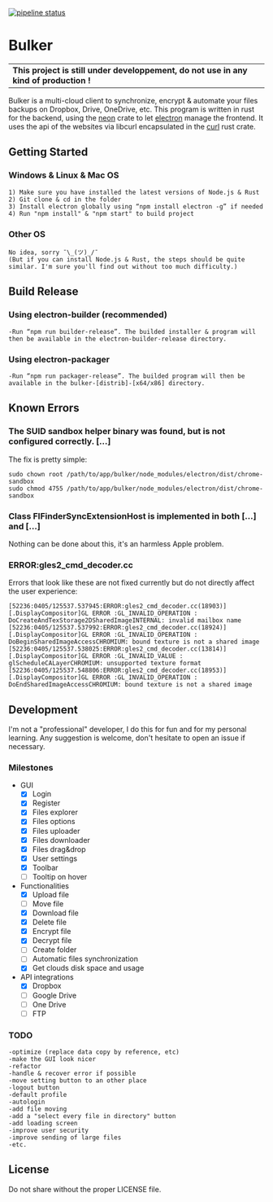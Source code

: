 [![pipeline status](https://gitlab.com/cyprien.isnard/clouder/badges/master/pipeline.svg)](https://gitlab.com/cyprien.isnard/clouder/commits/master)

# Bulker

<table><tr><td><strong>This project is still under developpement, do not use in any kind of production !</strong></td></tr></table>

Bulker is a multi-cloud client to synchronize, encrypt & automate your files backups on Dropbox, Drive, OneDrive, etc.
This program is written in rust for the backend, using the [neon](https://neon-bindings.com/) crate to let [electron](https://www.electronjs.org/) manage the frontend.
It uses the api of the websites via libcurl encapsulated in the [curl](https://crates.io/crates/curl) rust crate.

## Getting Started

### Windows & Linux & Mac OS

	1) Make sure you have installed the latest versions of Node.js & Rust
	2) Git clone & cd in the folder
	3) Install electron globally using “npm install electron -g” if needed
	4) Run "npm install" & "npm start" to build project

### Other OS

    No idea, sorry ¯\_(ツ)_/¯
    (But if you can install Node.js & Rust, the steps should be quite similar. I'm sure you'll find out without too much difficulty.)

## Build Release

### Using electron-builder (recommended)

	-Run “npm run builder-release”. The builded installer & program will then be available in the electron-builder-release directory.

### Using electron-packager

	-Run “npm run packager-release”. The builded program will then be available in the bulker-[distrib]-[x64/x86] directory.

## Known Errors

### The SUID sandbox helper binary was found, but is not configured correctly. [...]

The fix is pretty simple:

	sudo chown root /path/to/app/bulker/node_modules/electron/dist/chrome-sandbox
	sudo chmod 4755 /path/to/app/bulker/node_modules/electron/dist/chrome-sandbox

### Class FIFinderSyncExtensionHost is implemented in both [...] and [...]

Nothing can be done about this, it's an harmless Apple problem.

### ERROR:gles2_cmd_decoder.cc

Errors that look like these are not fixed currently but do not directly affect the user experience:

	[52236:0405/125537.537945:ERROR:gles2_cmd_decoder.cc(18903)] [.DisplayCompositor]GL ERROR :GL_INVALID_OPERATION : DoCreateAndTexStorage2DSharedImageINTERNAL: invalid mailbox name
	[52236:0405/125537.537992:ERROR:gles2_cmd_decoder.cc(18924)] [.DisplayCompositor]GL ERROR :GL_INVALID_OPERATION : DoBeginSharedImageAccessCHROMIUM: bound texture is not a shared image
	[52236:0405/125537.538025:ERROR:gles2_cmd_decoder.cc(13814)] [.DisplayCompositor]GL ERROR :GL_INVALID_VALUE : glScheduleCALayerCHROMIUM: unsupported texture format
	[52236:0405/125537.548806:ERROR:gles2_cmd_decoder.cc(18953)] [.DisplayCompositor]GL ERROR :GL_INVALID_OPERATION : DoEndSharedImageAccessCHROMIUM: bound texture is not a shared image

## Development

I'm not a "professional" developer, I do this for fun and for my personal learning. Any suggestion is welcome, don't hesitate to open an issue if necessary.

### Milestones

* GUI
  + [x] Login
  + [x] Register
  + [x] Files explorer
  + [x] Files options
  + [x] Files uploader
  + [x] Files downloader
  + [x] Files drag&drop
  + [x] User settings
  + [x] Toolbar
  + [ ] Tooltip on hover
* Functionalities
  + [x] Upload file
  + [ ] Move file
  + [x] Download file
  + [x] Delete file
  + [x] Encrypt file
  + [x] Decrypt file
  + [ ] Create folder
  + [ ] Automatic files synchronization
  + [x] Get clouds disk space and usage
* API integrations
  + [x] Dropbox
  + [ ] Google Drive
  + [ ] One Drive
  + [ ] FTP

### TODO

	-optimize (replace data copy by reference, etc)
	-make the GUI look nicer
	-refactor
	-handle & recover error if possible
	-move setting button to an other place
	-logout button
	-default profile
	-autologin
	-add file moving
	-add a "select every file in directory" button
	-add loading screen
	-improve user security
	-improve sending of large files
	-etc.

## License

Do not share without the proper LICENSE file.
